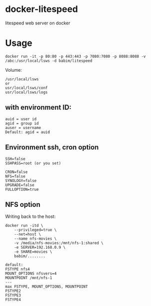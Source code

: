 # docker-litespeed
litespeed web server on docker
# Usage
```
docker run -it -p 80:80 -p 443:443 -p 7080:7080 -p 8088:8088 -v /abc:/usr/local/lsws -d babim/litespeed
```

Volume:
```
/usr/local/lsws
or
usr/local/lsws/conf
usr/local/lsws/logs
```

## with environment ID:
```
auid = user id
agid = group id
auser = username
Default: agid = auid
```
## Environment ssh, cron option
```
SSH=false
SSHPASS=root (or you set)

CRON=false
NFS=false
SYNOLOGY=false
UPGRADE=false
FULLOPTION=true
```

## NFS option
Writing back to the host:
```
docker run -itd \
    --privileged=true \
    --net=host \
    --name nfs-movies \
    -v /media/nfs-movies:/mnt/nfs-1:shared \
    -e SERVER=192.168.0.9 \
    -e SHARE=movies \
    babim/........
```
```
default:
FSTYPE nfs4
MOUNT_OPTIONS nfsvers=4
MOUNTPOINT /mnt/nfs-1
---
max FSTYPE, MOUNT_OPTIONS, MOUNTPOINT
FSTYPE2
FSTYPE3
FSTYPE4
```